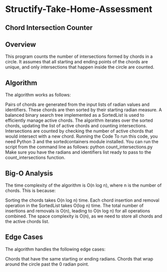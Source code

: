 # Structify-Take-Home-Assessment
## Chord Intersection Counter
## Overview
This program counts the number of intersections formed by chords in a circle. It assumes that all starting and ending points of the chords are unique, and only intersections that happen inside the circle are counted.

## Algorithm
The algorithm works as follows:

Pairs of chords are generated from the input lists of radian values and identifiers.
These chords are then sorted by their starting radian measure.
A balanced binary search tree implemented as a SortedList is used to efficiently manage active chords.
The algorithm iterates over the sorted chords, updating the list of active chords and counting intersections.
Intersections are counted by checking the number of active chords that would intersect with a new chord.
Running the Code
To run this code, you need Python 3 and the sortedcontainers module installed. You can run the script from the command line as follows:
python count_intersections.py
Make sure you have the radians and identifiers list ready to pass to the count_intersections function.

## Big-O Analysis
The time complexity of the algorithm is O(n log n), where n is the number of chords. This is because:

Sorting the chords takes O(n log n) time.
Each chord insertion and removal operation in the SortedList takes O(log n) time.
The total number of insertions and removals is O(n), leading to O(n log n) for all operations combined.
The space complexity is O(n), as we need to store all chords and the active chords list.

## Edge Cases
The algorithm handles the following edge cases:

Chords that have the same starting or ending radians.
Chords that wrap around the circle past the 0 radian point.
